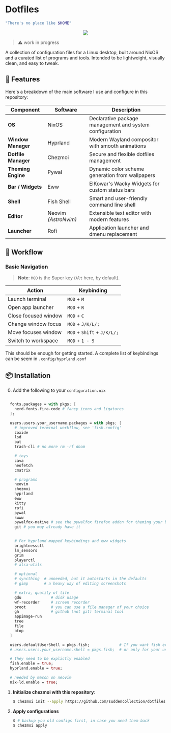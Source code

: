 # Dotfiles
```bash
"There's no place like $HOME"
```

</p>
<p align="center">
  <img src="https://github.com/suddencollection/dotfiles/blob/main/etc/screenshot-260725-164947.png?raw=true"/>
</p>

> ⚠️ work in progress

A collection of configuration files for a Linux desktop, built around NixOS and a curated list of programs and tools. Intended to be lightweight, visually clean, and easy to tweak.
  
## 🚀 Features

Here's a breakdown of the main software I use and configure in this repository:

| Component | Software | Description |
|-----------|----------|-------------|
| **OS** | NixOS | Declarative package management and system configuration |
| **Window Manager** | Hyprland | Modern Wayland compositor with smooth animations |
| **Dotfile Manager** | Chezmoi | Secure and flexible dotfiles management |
| **Theming Engine** | Pywal | Dynamic color scheme generation from wallpapers |
| **Bar / Widgets** | Eww | ElKowar's Wacky Widgets for custom status bars |
| **Shell** | Fish Shell | Smart and user-friendly command line shell |
| **Editor** | Neovim _(AstroNvim)_ | Extensible text editor with modern features |
| **Launcher** | Rofi | Application launcher and dmenu replacement |

## 🎯 Workflow
### Basic Navigation

> **Note**: `MOD` is the Super key (`Alt` here, by default).

| Action                  | Keybinding                |
| ----------------------- | ------------------------- |
| Launch terminal         | `MOD` + `M`                   |
| Open app launcher     | `MOD` + `R`                   |
| Close focused window     | `MOD` + `C`                   |
| Change window focus     | `MOD` + `J/K/L/;`             |
| Move focuses window      | `MOD` + `Shift` + `J/K/L/;`     |
| Switch to workspace     | `MOD` + `1 - 9`               |

This should be enough for getting started. A complete list of keybindings can be seem in `.config/hyprland.conf`

## 📦 Installation
0. Add the following to your `configuration.nix`
```nix

  fonts.packages = with pkgs; [ 
    nerd-fonts.fira-code # fancy icons and ligatures
  ];

  users.users.your_username.packages = with pkgs; [
    # improved terminal workflow, see 'fish.config'
    zoxide
    lsd
    bat
    trash-cli # no more rm -rf doom

    # toys
    cava
    neofetch
    cmatrix

    # programs
    neovim
    chezmoi
    hyprland
    eww
    kitty
    rofi
    pywal
    swww
    pywalfox-native # see the pywalfox firefox addon for theming your browser
    git # you may already have it
    

    # For hyprland mapped keybindings and eww widgets
    brightnessctl
    lm_sensors
    grim
    playerctl
    # alsa-utils

    # optional
    # syncthing  # unneeded, but it autostarts in the defaults
    # gimp       # a heavy way of editing screenshots

    # extra, quality of life
    gdu             # disk usage
    wf-recorder     # screen recorder
    broot           # you can use a file manager of your choice
    gh              # github (not git) terminal tool
    appimage-run
    tree
    file
    btop
  ]

  users.defaultUserShell = pkgs.fish;             # If you want fish everywhere
  # users.users.your_username.shell = pkgs.fish;  # or only for your user

  # they need to be explictly enabled
  fish.enable = true;
  hyprland.enable = true;

  # needed by mason on neovim
  nix-ld.enable = true;
```

1. **Initialize chezmoi with this repository**:
   ```bash
   $ chezmoi init --apply https://github.com/suddencollection/dotfiles.git
   ```

2. **Apply configurations**
   ```bash
   $ # backup you old configs first, in case you need them back
   $ chezmoi apply
   ```
